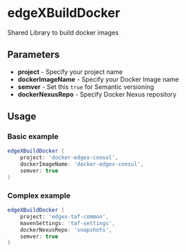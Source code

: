 
# edgeXBuildDocker

Shared Library to build docker images

## Parameters

* **project** - Specify your project name
* **dockerImageName** - Specify your Docker Image name
* **semver** - Set this `true` for Semantic versioning
* **dockerNexusRepo** - Specify Docker Nexus repository

## Usage

### Basic example

```groovy
edgeXBuildDocker (
    project: 'docker-edgex-consul',
    dockerImageName: 'docker-edgex-consul',
    semver: true
)
```

### Complex example

```groovy
edgeXBuildDocker (
    project: 'edgex-taf-common',
    mavenSettings: 'taf-settings',
    dockerNexusRepo: 'snapshots',
    semver: true
)
```
